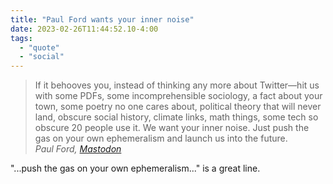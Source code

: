 ```yaml
---
title: "Paul Ford wants your inner noise"
date: 2023-02-26T11:44:52.10-4:00
tags:
  - "quote"
  - "social"
---
```


<blockquote>
If it behooves you, instead of thinking any more about Twitter—hit us with some PDFs, some incomprehensible sociology, a fact about your town, some poetry no one cares about, political theory that will never land, obscure social history, climate links, math things, some tech so obscure 20 people use it. We want your inner noise. Just push the gas on your own ephemeralism and launch us into the future.
<figcaption>
<cite>Paul Ford, <a href="https://tilde.zone/@ftrain/109529280068643335">Mastodon</a></cite>
</figcaption>
</blockquote>

"...push the gas on your own ephemeralism..." is a great line.
